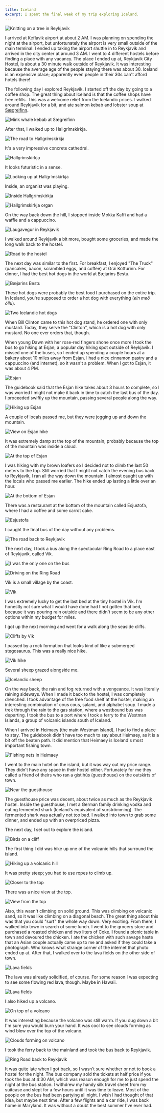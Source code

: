 ```yaml
---
title: Iceland
excerpt: I spent the final week of my trip exploring Iceland.
---
```


![Knitting on a tree in
Reykjavik](https://lh3.googleusercontent.com/-Z0V_sIl9L_g/TkWd8BhZPsI/AAAAAAAAbqk/kFSTwtfMXNQ/s770/IMG_3711.JPG)

I arrived at Keflavik airport at about 2 AM. I was planning on spending
the night at the airport, but unfortunately the airport is very small
outside of the main terminal. I ended up taking the airport shuttle in
to Reykjavik and arrived in the city center at around 3 AM. I went to 4
different hostels before finding a place with any vacancy. The place I
ended up at, Reykjavik City Hostel, is about a 30 minute walk outside of
Reykjavik. It was interesting because the average age of the people
staying there was about 30. Iceland is an expensive place; apparently
even people in their 30s can't afford hotels there!

<!-- more -->

The following day I explored Reykjavik. I started off the day by going
to a coffee shop. The great thing about Iceland is that the coffee shops
have free refills. This was a welcome relief from the Icelandic prices.
I walked around Reykjavik for a bit, and ate salmon kebab and lobster
soup at
[Sægreifinn](http://travel.nytimes.com/2006/11/12/travel/12bite.html).

![Mink whale kebab at
Sægreifinn](https://lh5.googleusercontent.com/-puWv-WTpyA0/TkWcVRdqjsI/AAAAAAAAbpk/bkJs7c9-iY4/s800/IMG_3667.JPG)

After that, I walked up to Hallgrímskirkja.

![The road to
Hallgrímskirkja](https://lh5.googleusercontent.com/-SQQ76Q1aXfA/TkWc-Tma7aI/AAAAAAAAbp0/uVDkFjfkcY4/s770/IMG_3670.JPG)

It's a very impressive concrete cathedral.

![Hallgrímskirkja](https://lh5.googleusercontent.com/-ukdquF-7G3w/TkWTmlNZ_KI/AAAAAAAAbnE/IVms7-m9boI/s770/IMG_3678.JPG)

It looks futuristic in a sense.

![Looking up at
Hallgrímskirkja](https://lh3.googleusercontent.com/-jhcFB7YYGl0/TkWar1rCcTI/AAAAAAAAboY/sw6BvkxLI14/s770/IMG_3688.JPG)

Inside, an organist was playing.

![Inside
Hallgrímskirkja](https://lh4.googleusercontent.com/-bJ-ALniCHBM/TkWbQziXePI/AAAAAAAAbog/5QspqMn1PS4/s770/IMG_3690.JPG)

![Hallgrímskirkja
organ](https://lh5.googleusercontent.com/-sHtw8ey6Qb8/TkWbWNGfxPI/AAAAAAAAbok/eLWANvJjLD4/s770/IMG_3692.JPG)

On the way back down the hill, I stopped inside Mokka Kaffi and had a
waffle and a cappuccino.

![Laugavegur in
Reykjavik](https://lh5.googleusercontent.com/-O572KH-VJKI/TkWdhFpLTOI/AAAAAAAAbqM/stBMbuNS9F8/s770/IMG_3708.JPG)

I walked around Reykjavik a bit more, bought some groceries, and made
the long walk back to the hostel.

![Road to the
hostel](https://lh5.googleusercontent.com/-uLUuA4ZLHa8/TkWftXtGFgI/AAAAAAAAbro/EaROnkfAWdQ/s770/IMG_3725.JPG)

The next day was similar to the first. For breakfast, I enjoyed "The
Truck" (pancakes, bacon, scrambled eggs, and coffee) at Grái Kötturinn.
For dinner, I had the best hot dogs in the world at Bæjarins Bestu.

![Bæjarins
Bestu](https://lh4.googleusercontent.com/-eSLUZM0ky1I/TkWgC6DPsoI/AAAAAAAAbr0/YsKnBDWNe7I/s770/IMG_3701.JPG)

These hot dogs were probably the best food I purchased on the entire
trip. In Iceland, you're supposed to order a hot dog with everything
(*ein með öllu*).

![Two Icelandic hot
dogs](https://lh6.googleusercontent.com/-V4VYCYypLCc/TkWfr6n1yOI/AAAAAAAAbrk/WW5PYdQnivA/s770/IMG_3700.JPG)

When Bill Clinton came to this hot dog stand, he ordered one with only
mustard. Today, they serve the "Clinton", which is a hot dog with only
mustard. No one ever orders that, though.

When young Dawn with her rose-red fingers shone once more I took the bus
to go hiking at Esjan, a popular day hiking spot outside of Reykjavik. I
missed one of the buses, so I ended up spending a couple hours at a
bakery about 10 miles away from Esjan. I had a nice cinnamon pastry and
a cappuccino (and internet), so it wasn't a problem. When I got to
Esjan, it was about 4 PM.

![Esjan](https://lh3.googleusercontent.com/-i8oDU7Cq-VY/TkWj1gMrLMI/AAAAAAAAbt4/crVvTSnXk0g/s770/IMG_3768.JPG)

The guidebook said that the Esjan hike takes about 3 hours to complete,
so I was worried I might not make it back in time to catch the last bus
of the day. I proceeded swiftly up the mountain, passing several people
along the way.

![Hiking up
Esjan](https://lh5.googleusercontent.com/-BrXIuyU5fBc/TkWjQLMrgLI/AAAAAAAAbtg/-fc7Wi7Urug/s770/IMG_3759.JPG)

A couple of locals passed me, but they were jogging up and down the
mountain.

![View on Esjan
hike](https://lh6.googleusercontent.com/-bfdJDIhisYs/TkWGOptuNbI/AAAAAAAAbks/Owz0xYbm6KU/s770/IMG_3760.JPG)

It was extremely damp at the top of the mountain, probably because the
top of the mountain was inside a cloud.

![At the top of
Esjan](https://lh4.googleusercontent.com/-vFwqJZwpEzE/TkWjENIupiI/AAAAAAAAbtY/JTTsxnc2UTE/s770/IMG_3762.JPG)

I was hiking with my brown loafers so I decided not to climb the last 50
meters to the top. Still worried that I might not catch the evening bus
back to Reykjavik, I ran all the way down the mountain. I almost caught
up with the locals who passed me earlier. The hike ended up lasting a
little over an hour.

![At the bottom of
Esjan](https://lh6.googleusercontent.com/-sBjzf1ezxf0/TkWjsVhLmAI/AAAAAAAAbt0/SPKx0oDXOZw/s770/IMG_3766.JPG)

There was a restaurant at the bottom of the mountain called Esjustofa,
where I had a coffee and some carrot cake.

![Esjustofa](https://lh6.googleusercontent.com/-wvMbRsoowqk/TkWlKFdEQvI/AAAAAAAAbus/6WjUvsOSrks/s770/IMG_3733.JPG)

I caught the final bus of the day without any problems.

![The road back to
Reykjavik](https://lh4.googleusercontent.com/-4Hg9s2l-aI0/TkWkGwKX1NI/AAAAAAAAbuE/mGZ1BURh2SE/s770/IMG_3769.JPG)

The next day, I took a bus along the spectacular Ring Road to a place
east of Reykjavik, called Vik.

![I was the only one on the
bus](https://lh4.googleusercontent.com/-ejG6qo1sWMQ/TkWmKwtz2YI/AAAAAAAAbvY/79VxqX_ff8M/s770/IMG_3774.JPG)

![Driving on the Ring
Road](https://lh6.googleusercontent.com/-0HcsOVlC6Gg/TkWlfRHv8PI/AAAAAAAAbu8/bkrpNsOJfR4/s770/IMG_3790.JPG)

Vik is a small village by the coast.

![Vik](https://lh5.googleusercontent.com/-tNWfxxOxs04/TkWpVs8VX7I/AAAAAAAAbxI/q1df04MeGjQ/s770/IMG_3806.JPG)

I was extremely lucky to get the last bed at the tiny hostel in Vik. I'm
honestly not sure what I would have done had I not gotten that bed,
because it was pouring rain outside and there didn't seem to be any
other options within my budget for miles.

I got up the next morning and went for a walk along the seaside cliffs.

![Cliffs by
Vik](https://lh3.googleusercontent.com/-10ezw6g65Xo/TkWo_F05x2I/AAAAAAAAbw4/HnGxOxMIwM8/s770/IMG_3803.JPG)

I passed by a rock formation that looks kind of like a submerged
stegosaurus. This was a really nice hike.

![Vik
hike](https://lh3.googleusercontent.com/-bCMsdKXvvUA/TkWoqoH7CBI/AAAAAAAAbww/e8beQWD0U2U/s770/IMG_3820.JPG)

Several sheep grazed alongside me.

![Icelandic
sheep](https://lh4.googleusercontent.com/-nyNb7N293Cg/TkWnvYK9JDI/AAAAAAAAbwI/WV2NYudTHYk/s770/IMG_3814.JPG)

On the way back, the rain and fog returned with a vengeance. It was
literally raining sideways. When I made it back to the hostel, I was
completely drenched. I took advantage of the free food shelf at the
hostel, making an interesting combination of cous cous, salami, and
alphabet soup. I made a trek through the rain to the gas station, where
a westbound bus was departing. I took the bus to a port where I took a
ferry to the Westman Islands, a group of volcanic islands south of
Iceland.

When I arrived in Heimaey (the main Westman Island), I had to find a
place to stay. The guidebook didn't have too much to say about Heimaey,
as it is a bit off the beaten path. It did mention that Heimaey is
Iceland's most important fishing town.

![Fishing nets in
Heimaey](https://lh5.googleusercontent.com/-rMpIaHNH6vM/TkWxj5FIe6I/AAAAAAAAb1g/4sV3mkrmSkE/s770/IMG_3826.JPG)

I went to the main hotel on the island, but it was way out my price
range. They didn't have any space in their hostel either. Fortunately
for me they called a friend of theirs who ran a gistihús (guesthouse) on
the outskirts of town.

![Near the
guesthouse](https://lh6.googleusercontent.com/-w7zxeHifS8U/TkWMo0d1j_I/AAAAAAAAbmI/hykWzig9Q8I/s770/IMG_3824.JPG)

The guesthouse price was decent, about twice as much as the Reykjavik
hostel. Inside the guesthouse, I met a German family drinking vodka and
eating fermented shark (Iceland's equivalent of surströmming). The
fermented shark was actually not too bad. I walked into town to grab
some dinner, and ended up with an overpriced pizza.

The next day, I set out to explore the island.

![Birds on a
cliff](https://lh6.googleusercontent.com/-KTCbPNqaNbE/TkWxyGLQAhI/AAAAAAAAb1o/O5oSZRhHM6w/s770/IMG_3827.JPG)

The first thing I did was hike up one of the volcanic hills that
surround the island.

![Hiking up a volcanic
hill](https://lh6.googleusercontent.com/-DwG-DmA35XI/TkWrY7gRnXI/AAAAAAAAbyU/VBS1yhgllEw/s770/IMG_3844.JPG)

It was pretty steep; you had to use ropes to climb up.

![Closer to the
top](https://lh5.googleusercontent.com/-G0xzgTAYcu4/TkWrrM4315I/AAAAAAAAbyg/ZSP3jV077fM/s770/IMG_3846.JPG)

There was a nice view at the top.

![View from the
top](https://lh6.googleusercontent.com/-xL9PICc5XGM/TkWsWY6DXrI/AAAAAAAAby8/IeXo-Xgy6Zk/s770/IMG_3850.JPG)

Also, this wasn't climbing on solid ground. This was climbing on
volcanic sand, so it was like climbing on a diagonal beach. The great
thing about this was that you could "surf" the whole way down. Very
exciting. From there, I walked into town in search of some lunch. I went
to the grocery store and purchased a roasted chicken and two liters of
Coke. I found a picnic table in town and devoured the chicken. I ate the
chicken with such savage haste that an Asian couple actually came up to
me and asked if they could take a photograph. Who knows what strange
corner of the internet that photo ended up at. After that, I walked over
to the lava fields on the other side of town.

![Lava
fields](https://lh6.googleusercontent.com/-QIFEgiVNheE/TkWtuLo0SII/AAAAAAAAbz0/cRsOrl9HZkc/s770/IMG_3866.JPG)

The lava was already solidified, of course. For some reason I was
expecting to see some flowing red lava, though. Maybe in Hawaii.

![Lava
fields](https://lh4.googleusercontent.com/-B2yoEFJLiMU/TkWuZZKxLzI/AAAAAAAAb0U/DzJF1HeHp6E/s770/IMG_3872.JPG)

I also hiked up a volcano.

![On top of a
volcano](https://lh3.googleusercontent.com/-9lEII7rg8j4/TkXMJ6dWtdI/AAAAAAAAb3E/ap8_AH7qxMw/s770/IMG_20110806_143331.jpg)

It was interesting because the volcano was still warm. If you dug down a
bit I'm sure you would burn your hand. It was cool to see clouds forming
as wind blew over the top of the volcano.

![Clouds forming on
volcano](https://lh4.googleusercontent.com/-eklICkKT_-4/TkWxOiiYdJI/AAAAAAAAb1Y/HPbDLIub7Sg/s770/IMG_3885.JPG)

I took the ferry back to the mainland and took the bus back to
Reykjavik.

![Ring Road back to
Reykjavik](https://lh3.googleusercontent.com/-wYw8RXHyb3M/TkXMJyKirnI/AAAAAAAAb3E/WRP7ys2dGQg/s770/IMG_20110806_200110.jpg)

It was quite late when I got back, so I wasn't sure whether or not to
book a hostel for the night. The bus company sold the tickets at half
price if you took the bus at 4:30 AM, which was reason enough for me to
just spend the night at the bus station. I withdrew my handy silk travel
sheet from my suitcase and slept for a few hours until it was time to
leave. Most of the people on the bus had been partying all night. I wish
I had thought of that idea, but maybe next time. After a few flights and
a car ride, I was back home in Maryland. It was without a doubt the best
summer I've ever had.
